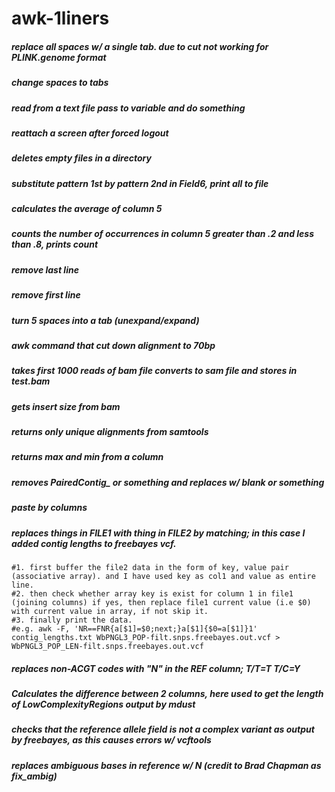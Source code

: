 awk-1liners
===========
##### replace all spaces w/ a single tab. due to cut not working for PLINK.genome format
##### change spaces to tabs
##### read from a text file pass to variable and do something
##### reattach a screen after forced logout
##### deletes empty files in a directory
##### substitute pattern 1st by pattern 2nd in Field6, print all to file
##### calculates the average of column 5
##### counts the number of occurrences in column 5 greater than .2 and less than .8, prints count
##### remove last line
##### remove first line
##### turn 5 spaces into a tab (unexpand/expand)
##### awk command that cut down alignment to 70bp
##### takes first 1000 reads of bam file converts to sam file and stores in test.bam
##### gets insert size from bam
##### returns only unique alignments from samtools
##### returns max and min from a column
##### removes PairedContig_ or something and replaces w/ blank or something
##### paste by columns
##### replaces things in FILE1 with thing in FILE2 by matching; in this case I added contig lengths to freebayes vcf.
	#1. first buffer the file2 data in the form of key, value pair (associative array). and I have used key as col1 and value as entire line.
	#2. then check whether array key is exist for column 1 in file1 (joining columns) if yes, then replace file1 current value (i.e $0) with current value in array, if not skip it.
	#3. finally print the data.
	#e.g. awk -F, 'NR==FNR{a[$1]=$0;next;}a[$1]{$0=a[$1]}1' contig_lengths.txt WbPNGL3_POP-filt.snps.freebayes.out.vcf > WbPNGL3_POP_LEN-filt.snps.freebayes.out.vcf
##### replaces non-ACGT codes with "N" in the REF column; T/T=T T/C=Y
##### Calculates the difference between 2 columns, here used to get the length of LowComplexityRegions output by mdust
##### checks that the reference allele field is not a complex variant as output by freebayes, as this causes errors w/ vcftools
##### replaces ambiguous bases in reference w/ N (credit to Brad Chapman as fix_ambig)
